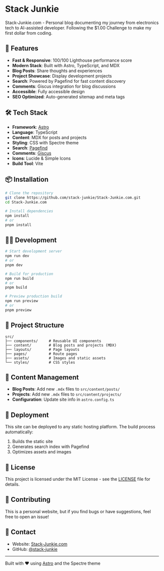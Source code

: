 # Stack Junkie

Stack-Junkie.com - Personal blog documenting my journey from electronics tech to AI-assisted developer. Following the $1.00 Challenge to make my first dollar from coding.

## 🚀 Features

- **Fast & Responsive**: 100/100 Lighthouse performance score
- **Modern Stack**: Built with Astro, TypeScript, and MDX
- **Blog Posts**: Share thoughts and experiences
- **Project Showcase**: Display development projects
- **Search**: Powered by Pagefind for fast content discovery
- **Comments**: Giscus integration for blog discussions
- **Accessible**: Fully accessible design
- **SEO Optimized**: Auto-generated sitemap and meta tags

## 🛠️ Tech Stack

- **Framework**: [Astro](https://astro.build)
- **Language**: TypeScript
- **Content**: MDX for posts and projects
- **Styling**: CSS with Spectre theme
- **Search**: [Pagefind](https://pagefind.app)
- **Comments**: [Giscus](https://giscus.app)
- **Icons**: Lucide & Simple Icons
- **Build Tool**: Vite

## 📦 Installation

```bash
# Clone the repository
git clone https://github.com/stack-junkie/Stack-Junkie.com.git
cd Stack-Junkie.com

# Install dependencies
npm install
# or
pnpm install
```

## 🏃‍♂️ Development

```bash
# Start development server
npm run dev
# or
pnpm dev

# Build for production
npm run build
# or
pnpm build

# Preview production build
npm run preview
# or
pnpm preview
```

## 📁 Project Structure

```text
src/
├── components/     # Reusable UI components
├── content/        # Blog posts and projects (MDX)
├── layouts/        # Page layouts
├── pages/          # Route pages
├── assets/         # Images and static assets
└── styles/         # CSS styles
```

## 📝 Content Management

- **Blog Posts**: Add new `.mdx` files to `src/content/posts/`
- **Projects**: Add new `.mdx` files to `src/content/projects/`
- **Configuration**: Update site info in `astro.config.ts`

## 🚀 Deployment

This site can be deployed to any static hosting platform. The build process automatically:

1. Builds the static site
2. Generates search index with Pagefind
3. Optimizes assets and images

## 📄 License

This project is licensed under the MIT License - see the [LICENSE](LICENSE) file for details.

## 🤝 Contributing

This is a personal website, but if you find bugs or have suggestions, feel free to open an issue!

## 📧 Contact

- Website: [Stack-Junkie.com](https://stack-junkie.com)
- GitHub: [@stack-junkie](https://github.com/stack-junkie)

---

Built with ❤️ using [Astro](https://astro.build) and the Spectre theme

